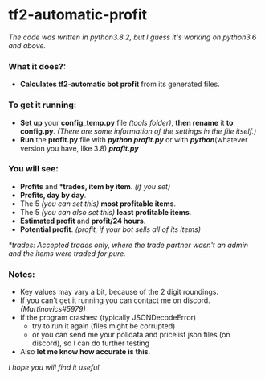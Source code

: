 # tf2-automatic-profit
*The code was written in python3.8.2, but I guess it's working on python3.6 and above.*

### What it does?:
- **Calculates tf2-automatic bot profit** from its generated files.

### To get it running:
- **Set up** your **config_temp.py** file *(tools folder)*, **then rename** it **to config.py**. *(There are some information of the settings in the file itself.)*
- **Run** the **profit.py** file with ***python profit.py*** or with ***python***(whatever version you have, like 3.8) ***profit.py***

### You will see:
- **Profits** and \***trades, item by item**. *(if you set)*
- **Profits, day by day**.
- The 5 *(you can set this)* **most profitable items**.
- The 5 *(you can also set this)* **least profitable items**.
- **Estimated profit** and **profit/24 hours**.
- **Potential profit**. *(profit, if your bot sells all of its items)*

*\*trades: Accepted trades only, where the trade partner wasn't an admin and the items were traded for pure.*

### Notes:
- Key values may vary a bit, because of the 2 digit roundings.
- If you can't get it running you can contact me on discord. *(Martinovics#5979)*
- If the program crashes: (typically JSONDecodeError)
    - try to run it again (files might be corrupted) 
	- or you can send me your polldata and pricelist json files (on discord), so I can do further testing
- Also **let me know how accurate is this**.


*I hope you will find it useful.*
